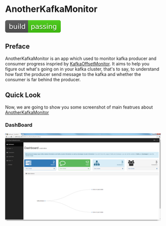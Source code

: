 AnotherKafkaMonitor
===========

![Build Status](/WebContent/media/readmepic/buildpassing.svg)

## Preface
AnotherKafkaMonitor is an app which used to monitor kafka producer and consumer progress inspried by [KafkaOffsetMonitor](https://github.com/quantifind/KafkaOffsetMonitor). It aims to help you figure out what's going on in your kafka cluster, that's to say, to understand how fast the producer send message to the kafka and whether the consumer is far behind the producer.

## Quick Look
Now, we are going to show you some screenshot of main featrues about [AnotherKafkaMonitor]()

### DashBoard
![DashBoard](/WebContent/media/readmepic/akm-dashboard.png)
